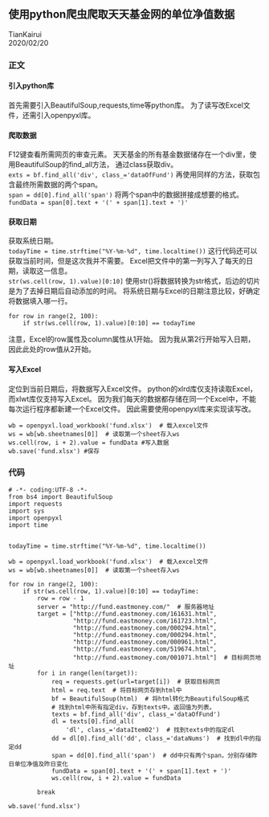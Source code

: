 ## 使用python爬虫爬取天天基金网的单位净值数据
TianKairui   
2020/02/20


### 正文
#### 引入python库
首先需要引入BeautifulSoup,requests,time等python库。
为了读写改Excel文件，还需引入openpyxl库。

#### 爬取数据
F12键查看所需网页的审查元素。
天天基金的所有基金数据储存在一个div里，使用BeautifulSoup的find_all方法，
通过class获取div。  
`exts = bf.find_all('div', class_='dataOfFund')`
再使用同样的方法，获取包含最终所需数据的两个span。  
`span = dd[0].find_all('span')`
将两个span中的数据拼接成想要的格式。  
`fundData = span[0].text + '(' + span[1].text + ')'`

#### 获取日期
获取系统日期。  
`todayTime = time.strftime("%Y-%m-%d", time.localtime())`
这行代码还可以获取当前时间，但是这次我并不需要。
Excel把文件中的第一列写入了每天的日期，读取这一信息。  
`str(ws.cell(row, 1).value)[0:10]`
使用str()将数据转换为str格式，后边的切片是为了去掉日期后自动添加的时间。
将系统日期与Excel的日期注意比较，好确定将数据填入哪一行。
```
for row in range(2, 100):
	if str(ws.cell(row, 1).value)[0:10] == todayTime
```
注意，Excel的row属性及column属性从1开始。
因为我从第2行开始写入日期，因此此处的row值从2开始。

#### 写入Excel
定位到当前日期后，将数据写入Excel文件。
python的xlrd库仅支持读取Excel，而xlwt库仅支持写入Excel。
因为我们每天的数据都存储在同一个Excel中，不能每次运行程序都新建一个Excel文件。
因此需要使用openpyxl库来实现读写改。
```
wb = openpyxl.load_workbook('fund.xlsx')  # 载入excel文件
ws = wb[wb.sheetnames[0]]  # 读取第一个sheet存入ws
ws.cell(row, i + 2).value = fundData #写入数据
wb.save('fund.xlsx') #保存
```

### 代码
```
# -*- coding:UTF-8 -*-
from bs4 import BeautifulSoup
import requests
import sys
import openpyxl
import time


todayTime = time.strftime("%Y-%m-%d", time.localtime())

wb = openpyxl.load_workbook('fund.xlsx')  # 载入excel文件
ws = wb[wb.sheetnames[0]]  # 读取第一个sheet存入ws

for row in range(2, 100):
    if str(ws.cell(row, 1).value)[0:10] == todayTime:
        row = row - 1
        server = "http://fund.eastmoney.com/"  # 服务器地址
        target = ["http://fund.eastmoney.com/161631.html",
                  "http://fund.eastmoney.com/161723.html",
                  "http://fund.eastmoney.com/000294.html",
                  "http://fund.eastmoney.com/000294.html",
                  "http://fund.eastmoney.com/000961.html",
                  "http://fund.eastmoney.com/519674.html",
                  "http://fund.eastmoney.com/001071.html"]  # 目标网页地址
        for i in range(len(target)):
            req = requests.get(url=target[i])  # 获取目标网页
            html = req.text  # 将目标网页存到html中
            bf = BeautifulSoup(html)  # 将html转化为BeautifulSoup格式
            # 找到html中所有指定div，存到texts中。返回值为列表。
            texts = bf.find_all('div', class_='dataOfFund')
            dl = texts[0].find_all(
                'dl', class_='dataItem02')  # 找到texts中的指定dl
            dd = dl[0].find_all('dd', class_='dataNums')  # 找到dl中的指定dd
            span = dd[0].find_all('span')  # dd中只有两个span，分别存储昨日单位净值及昨日变化
            fundData = span[0].text + '(' + span[1].text + ')'
            ws.cell(row, i + 2).value = fundData

        break

wb.save('fund.xlsx')
```
